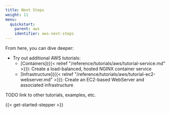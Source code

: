 ```yaml
---
title: Next Steps
weight: 11
menu:
  quickstart:
    parent: aws
    identifier: aws-next-steps
---
```


From here, you can dive deeper:

- Try out additional AWS tutorials:
  - [Containers]({{< relref "/reference/tutorials/aws/tutorial-service.md" >}}): Create a load-balanced, hosted NGINX container service
  - [Infrastructure]({{< relref "/reference/tutorials/aws/tutorial-ec2-webserver.md" >}}): Create an EC2-based WebServer and associated infrastructure

TODO link to other tutorials, examples, etc.

{{< get-started-stepper >}}

